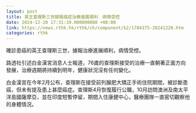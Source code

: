 ```yaml
---
layout: post
title: 英王查理斯三世據報癌症治療進展順利　病情受控
date: 2024-12-20 17:31:19.000000000 +08:00
link: https://news.rthk.hk/rthk/ch/component/k2/1784375-20241220.htm
categories: rthk
---
```


確診患癌的英王查理斯三世，據報治療進展順利，病情受控。

路透社引述白金漢宮消息人士報道，76歲的查理斯接受的治療一直朝著正面方向發展，治療週期將持續到明年，健康狀況沒有任何變化。

白金漢宮在今年2月公布，查理斯在接受前列腺肥大矯正手術住院期間，被診斷患癌，但未有提及患上甚麼癌症。查理斯4月恢復履行公職，10月訪問澳洲及南太平洋島國薩摩亞，並在印度短暫停留，期間入住康健中心，醫療團隊一直密切觀察他的身體情況。
